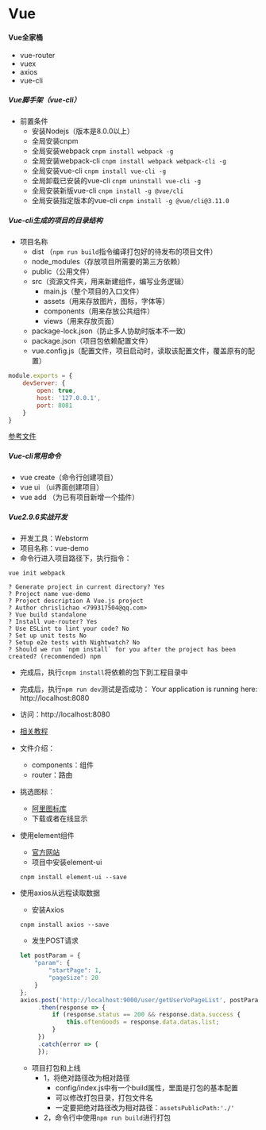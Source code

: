 # Vue
#### Vue全家桶
- vue-router
- vuex
- axios
- vue-cli

##### Vue脚手架（vue-cli）
- 前置条件
  - 安装Nodejs（版本是8.0.0以上）
  - 全局安装cnpm
  - 全局安装webpack `cnpm install webpack -g`
  - 全局安装webpack-cli `cnpm install webpack webpack-cli -g`
  - 全局安装vue-cli `cnpm install vue-cli -g`
  - 全局卸载已安装的vue-cli `cnpm uninstall vue-cli -g`
  - 全局安装新版vue-cli `cnpm install -g @vue/cli`
  - 全局安装指定版本的vue-cli `cnpm install -g @vue/cli@3.11.0`

##### Vue-cli生成的项目的目录结构
- 项目名称
  - dist （`npm run build`指令编译打包好的待发布的项目文件）
  - node_modules（存放项目所需要的第三方依赖）
  - public（公用文件）
  - src（资源文件夹，用来新建组件，编写业务逻辑）
    - main.js（整个项目的入口文件）
    - assets（用来存放图片，图标，字体等）
    - components（用来存放公共组件）
    - views（用来存放页面）
  - package-lock.json（防止多人协助时版本不一致）
  - package.json（项目包依赖配置文件）
  - vue.config.js（配置文件，项目启动时，读取该配置文件，覆盖原有的配置）
```js
module.exports = {
	devServer: {
		open: true,
		host: '127.0.0.1',
		port: 8081
	}
}
```
[参考文件](https://cli.vuejs.org/zh/)

##### Vue-cli常用命令
- vue create（命令行创建项目）
- vue ui （ui界面创建项目）
- vue add （为已有项目新增一个插件）


##### Vue2.9.6实战开发
- 开发工具：Webstorm
- 项目名称：vue-demo
- 命令行进入项目路径下，执行指令：
```
vue init webpack

? Generate project in current directory? Yes
? Project name vue-demo
? Project description A Vue.js project
? Author chrislichao <799317504@qq.com>
? Vue build standalone
? Install vue-router? Yes
? Use ESLint to lint your code? No
? Set up unit tests No
? Setup e2e tests with Nightwatch? No
? Should we run `npm install` for you after the project has been created? (recommended) npm
```

- 完成后，执行`cnpm install`将依赖的包下到工程目录中
- 完成后，执行`npm run dev`测试是否成功：  Your application is running here: http://localhost:8080
- 访问：http://localhost:8080

- [相关教程](https://jspang.com/detailed?id=28)

- 文件介绍：
  - components：组件
  - router：路由
- 挑选图标：
  - [阿里图标库](https://www.iconfont.cn/)
  - 下载或者在线显示
- 使用element组件
  - [官方网站](https://element.eleme.cn/#/zh-CN)
  - 项目中安装element-ui
  ```
  cnpm install element-ui --save
  ```

- 使用axios从远程读取数据
  - 安装Axios
  ```
  cnpm install axios --save
  ```
  
  - 发生POST请求
  ```javascript
  let postParam = {
      "param": {
          "startPage": 1,
          "pageSize": 20
      }
  };
  axios.post('http://localhost:9000/user/getUserVoPageList', postParam)
       .then(response => {
           if (response.status == 200 && response.data.success {
               this.oftenGoods = response.data.datas.list;
           }
       })
       .catch(error => {
       });
  ```
  
  - 项目打包和上线
    - 1，将绝对路径改为相对路径
      - config/index.js中有一个build属性，里面是打包的基本配置
      - 可以修改打包目录，打包文件名
      - 一定要把绝对路径改为相对路径：`assetsPublicPath:'./'`
    - 2，命令行中使用`npm run build`进行打包